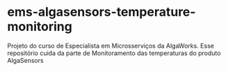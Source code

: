 # ems-algasensors-temperature-monitoring
Projeto do curso de Especialista em Microsserviços da AlgaWorks. Esse repositório cuida da parte de Monitoramento das temperaturas do produto AlgaSensors
